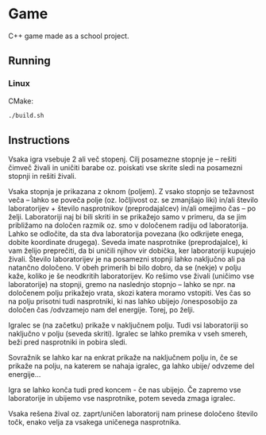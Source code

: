 # Game

C++ game made as a school project.

## Running

### Linux

CMake:

```bash
./build.sh
```

## Instructions

Vsaka igra vsebuje 2 ali več stopenj. Cilj posamezne stopnje je – rešiti čimveč živali in uničiti barabe oz. poiskati vse skrite sledi na posamezni stopnji in rešiti živali.

Vsaka stopnja je prikazana z oknom (poljem). Z vsako stopnjo se težavnost veča – lahko se poveča polje  (oz. ločljivost oz. se zmanjšajo liki) in/ali število laboratorijev + število nasprotnikov (preprodajalcev) in/ali omejimo čas – po želji. Laboratoriji naj bi bili skriti in se prikažejo samo v primeru, da se jim približamo na določen razmik oz. smo v določenem radiju od laboratorija. Lahko se odločite, da sta dva laboratorija povezana (ko odkrijete enega, dobite koordinate drugega). Seveda imate nasprotnike (preprodajalce), ki vam želijo preprečiti, da bi uničili njihov vir dobička, ker laboratoriji kupujejo živali. Število laboratorijev je na posamezni stopnji lahko naključno ali pa natančno določeno. V obeh primerih bi bilo dobro, da se (nekje) v polju kaže, koliko je še neodkritih laboratorijev. Ko rešimo vse živali (uničimo vse laboratorije) na stopnji, gremo na naslednjo stopnjo – lahko se npr. na določenem polju prikažejo vrata, skozi katera moramo vstopiti. Ves čas so na polju prisotni tudi nasprotniki, ki nas lahko ubijejo /onesposobijo za določen čas /odvzamejo nam del energije. Torej, po želji.

Igralec se (na začetku) prikaže v naključnem polju. Tudi vsi laboratoriji so naključno v polju (seveda skriti).  Igralec se lahko premika v vseh smereh, beži pred nasprotniki in pobira sledi.

Sovražnik se lahko kar na enkrat prikaže na naključnem polju in, če se prikaže na polju, na katerem se nahaja igralec, ga lahko ubije/ odvzeme del energije… 

Igra se lahko konča tudi pred koncem - če nas ubijejo. Če zapremo vse laboratorije in ubijemo vse nasprotnike, potem seveda zmaga igralec.  

Vsaka rešena žival oz. zaprt/uničen laboratorij nam prinese določeno število točk, enako velja za vsakega uničenega nasprotnika.